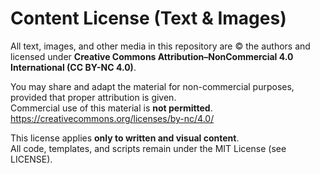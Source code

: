 # Content License (Text & Images)

All text, images, and other media in this repository are © the authors
and licensed under **Creative Commons Attribution–NonCommercial 4.0 International (CC BY-NC 4.0)**.

You may share and adapt the material for non-commercial purposes, provided that proper attribution is given.  
Commercial use of this material is **not permitted**.  
https://creativecommons.org/licenses/by-nc/4.0/

This license applies **only to written and visual content**.  
All code, templates, and scripts remain under the MIT License (see LICENSE).
